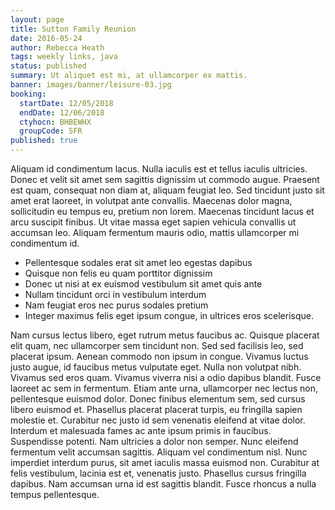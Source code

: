 ```yaml
---
layout: page
title: Sutton Family Reunion
date: 2016-05-24
author: Rebecca Heath
tags: weekly links, java
status: published
summary: Ut aliquet est mi, at ullamcorper ex mattis.
banner: images/banner/leisure-03.jpg
booking:
  startDate: 12/05/2018
  endDate: 12/06/2018
  ctyhocn: BHBEWHX
  groupCode: SFR
published: true
---
```

Aliquam id condimentum lacus. Nulla iaculis est et tellus iaculis ultricies. Donec et velit sit amet sem sagittis dignissim ut commodo augue. Praesent est quam, consequat non diam at, aliquam feugiat leo. Sed tincidunt justo sit amet erat laoreet, in volutpat ante convallis. Maecenas dolor magna, sollicitudin eu tempus eu, pretium non lorem. Maecenas tincidunt lacus et arcu suscipit finibus. Ut vitae massa eget sapien vehicula convallis ut accumsan leo. Aliquam fermentum mauris odio, mattis ullamcorper mi condimentum id.

* Pellentesque sodales erat sit amet leo egestas dapibus
* Quisque non felis eu quam porttitor dignissim
* Donec ut nisi at ex euismod vestibulum sit amet quis ante
* Nullam tincidunt orci in vestibulum interdum
* Nam feugiat eros nec purus sodales pretium
* Integer maximus felis eget ipsum congue, in ultrices eros scelerisque.

Nam cursus lectus libero, eget rutrum metus faucibus ac. Quisque placerat elit quam, nec ullamcorper sem tincidunt non. Sed sed facilisis leo, sed placerat ipsum. Aenean commodo non ipsum in congue. Vivamus luctus justo augue, id faucibus metus vulputate eget. Nulla non volutpat nibh. Vivamus sed eros quam. Vivamus viverra nisi a odio dapibus blandit. Fusce laoreet ac sem in fermentum. Etiam ante urna, ullamcorper nec lectus non, pellentesque euismod dolor.
Donec finibus elementum sem, sed cursus libero euismod et. Phasellus placerat placerat turpis, eu fringilla sapien molestie et. Curabitur nec justo id sem venenatis eleifend at vitae dolor. Interdum et malesuada fames ac ante ipsum primis in faucibus. Suspendisse potenti. Nam ultricies a dolor non semper. Nunc eleifend fermentum velit accumsan sagittis. Aliquam vel condimentum nisl. Nunc imperdiet interdum purus, sit amet iaculis massa euismod non. Curabitur at felis vestibulum, lacinia est et, venenatis justo. Phasellus cursus fringilla dapibus. Nam accumsan urna id est sagittis blandit. Fusce rhoncus a nulla tempus pellentesque.
